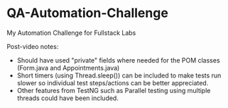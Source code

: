 # QA-Automation-Challenge
My Automation Challenge for Fullstack Labs

Post-video notes:
- Should have used "private" fields where needed for the POM classes (Form.java and Appointments.java)
- Short timers (using Thread.sleep()) can be included to make tests run slower so individual test steps/actions can be better appreciated.
- Other features from TestNG such as Parallel testing using multiple threads could have been included.
